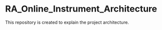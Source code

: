 # RA_Online_Instrument_Architecture
This repository is created to explain the project architecture. 
